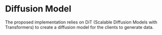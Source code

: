 # Diffusion Model

The proposed implementation relies on DiT (Scalable Diffusion Models with Transformers) to create a diffusion model for the clients to generate data. 